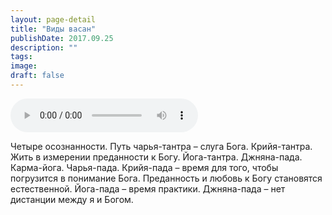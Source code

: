 ```yaml
---
layout: page-detail
title: "Виды васан"
publishDate: 2017.09.25
description: ""
tags:
image:
draft: false
---
```


<audio title="2017.09.25 - Виды васан.mp3" src="https://filer-api.advayta.org/v1.0/public/files/73241" controls=""></audio>

 Четыре осознанности. Путь чарья-тантра – слуга Бога. Крийя-тантра. Жить в измерении преданности к Богу. Йога-тантра. Джняна-пада. Карма-йога. Чарья-пада. Крийя-пада – время для того, чтобы погрузится в понимание Бога. Преданность и любовь к Богу становятся естественной. Йога-пада – время практики. Джняна-пада – нет дистанции между я и Богом. 

  

